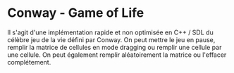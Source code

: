 # Conway - Game of Life

Il s'agit d'une implémentation rapide et non optimisée en C++ / SDL du célèbre jeu de la vie défini par Conway.
On peut mettre le jeu en pause, remplir la matrice de cellules en mode dragging ou remplir une cellule par une cellule.
On peut également remplir aléatoirement la matrice ou l'effacer complétement.
